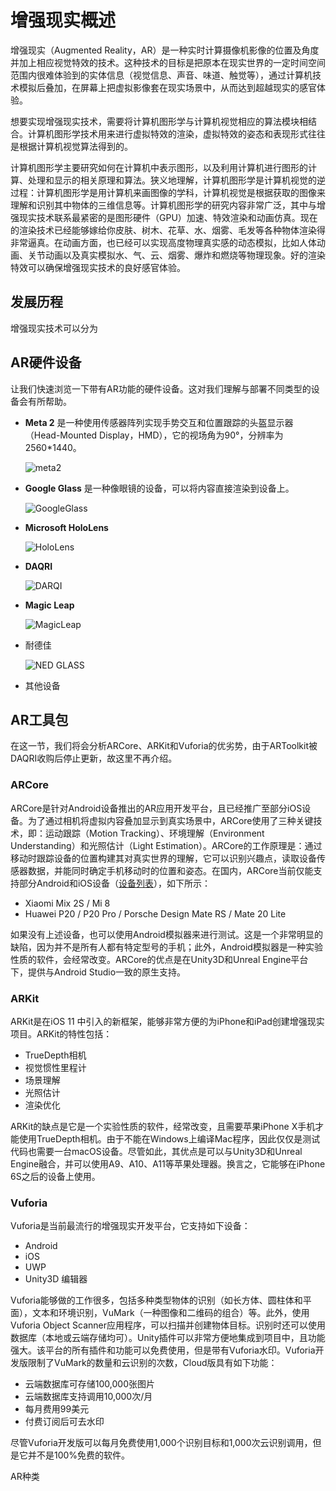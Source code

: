 # 增强现实概述

增强现实（Augmented Reality，AR）是一种实时计算摄像机影像的位置及角度并加上相应视觉特效的技术。这种技术的目标是把原本在现实世界的一定时间空间范围内很难体验到的实体信息（视觉信息、声音、味道、触觉等），通过计算机技术模拟后叠加，在屏幕上把虚拟影像套在现实场景中，从而达到超越现实的感官体验。

想要实现增强现实技术，需要将计算机图形学与计算机视觉相应的算法模块相结合。计算机图形学技术用来进行虚拟特效的渲染，虚拟特效的姿态和表现形式往往是根据计算机视觉算法得到的。

计算机图形学主要研究如何在计算机中表示图形，以及利用计算机进行图形的计算、处理和显示的相关原理和算法。狭义地理解，计算机图形学是计算机视觉的逆过程：计算机图形学是用计算机来画图像的学科，计算机视觉是根据获取的图像来理解和识别其中物体的三维信息等。计算机图形学的研究内容非常广泛，其中与增强现实技术联系最紧密的是图形硬件（GPU）加速、特效渲染和动画仿真。现在的渲染技术已经能够嫁给你皮肤、树木、花草、水、烟雾、毛发等各种物体渲染得非常逼真。在动画方面，也已经可以实现高度物理真实感的动态模拟，比如人体动画、关节动画以及真实模拟水、气、云、烟雾、爆炸和燃烧等物理现象。好的渲染特效可以确保增强现实技术的良好感官体验。

## 发展历程

增强现实技术可以分为



## AR硬件设备

让我们快速浏览一下带有AR功能的硬件设备。这对我们理解与部署不同类型的设备会有所帮助。

- **Meta 2** 是一种使用传感器阵列实现手势交互和位置跟踪的头盔显示器（Head-Mounted Display，HMD），它的视场角为90°，分辨率为2560*1440。

  ![meta2](imgs/product-section_29d26b74-6e80-414b-8a57-0c9e20fe811e.png)

- **Google Glass** 是一种像眼镜的设备，可以将内容直接渲染到设备上。

  ![GoogleGlass](imgs/1536809925332.png)

- **Microsoft HoloLens**

  ![HoloLens](imgs/RE1GJzk.jpg)

- **DAQRI**

  ![DARQI](imgs/Loki_Puck_wip-01_31Jul17_copy.png)

- **Magic Leap**

  ![MagicLeap](imgs/dims.jpg)

- 耐德佳

  ![NED GLASS](imgs/152508uqxk0krz813fkaqf.jpg)

- 其他设备


## AR工具包

在这一节，我们将会分析ARCore、ARKit和Vuforia的优劣势，由于ARToolkit被DAQRI收购后停止更新，故这里不再介绍。

### ARCore

ARCore是针对Android设备推出的AR应用开发平台，且已经推广至部分iOS设备。为了通过相机将虚拟内容叠加显示到真实场景中，ARCore使用了三种关键技术，即：运动跟踪（Motion Tracking）、环境理解（Environment Understanding）和光照估计（Light Estimation）。ARCore的工作原理是：通过移动时跟踪设备的位置构建其对真实世界的理解，它可以识别兴趣点，读取设备传感器数据，并能同时确定手机移动时的位置和姿态。在国内，ARCore当前仅能支持部分Android和iOS设备（[设备列表](https://developers.google.com/ar/discover/supported-devices)），如下所示：

- Xiaomi Mix 2S / Mi 8
- Huawei P20 / P20 Pro / Porsche Design Mate RS / Mate 20 Lite

如果没有上述设备，也可以使用Android模拟器来进行测试。这是一个非常明显的缺陷，因为并不是所有人都有特定型号的手机；此外，Android模拟器是一种实验性质的软件，会经常改变。ARCore的优点是在Unity3D和Unreal Engine平台下，提供与Android Studio一致的原生支持。

### ARKit

ARKit是在iOS 11 中引入的新框架，能够非常方便的为iPhone和iPad创建增强现实项目。ARKit的特性包括：

- TrueDepth相机
- 视觉惯性里程计
- 场景理解
- 光照估计
- 渲染优化

ARKit的缺点是它是一个实验性质的软件，经常改变，且需要苹果iPhone X手机才能使用TrueDepth相机。由于不能在Windows上编译Mac程序，因此仅仅是测试代码也需要一台macOS设备。尽管如此，其优点是可以与Unity3D和Unreal Engine融合，并可以使用A9、A10、A11等苹果处理器。换言之，它能够在iPhone 6S之后的设备上使用。

### Vuforia

Vuforia是当前最流行的增强现实开发平台，它支持如下设备：

- Android
- iOS
- UWP
- Unity3D 编辑器

Vuforia能够做的工作很多，包括多种类型物体的识别（如长方体、圆柱体和平面），文本和环境识别，VuMark（一种图像和二维码的组合）等。此外，使用Vuforia Object Scanner应用程序，可以扫描并创建物体目标。识别时还可以使用数据库（本地或云端存储均可）。Unity插件可以非常方便地集成到项目中，且功能强大。该平台的所有插件和功能可以免费使用，但是带有Vuforia水印。Vuforia开发版限制了VuMark的数量和云识别的次数，Cloud版具有如下功能：

- 云端数据库可存储100,000张图片
- 云端数据库支持调用10,000次/月
- 每月费用99美元
- 付费订阅后可去水印

尽管Vuforia开发版可以每月免费使用1,000个识别目标和1,000次云识别调用，但是它并不是100%免费的软件。

AR种类